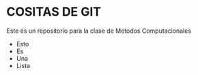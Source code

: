 # COSITAS DE GIT
Este es un repositorio para la clase de Metodos Computacionales

* Esto
* Es
* Una
* Lista


